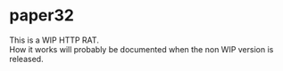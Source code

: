 # paper32
This is a WIP HTTP RAT.  
How it works will probably be documented when the non WIP version is released.